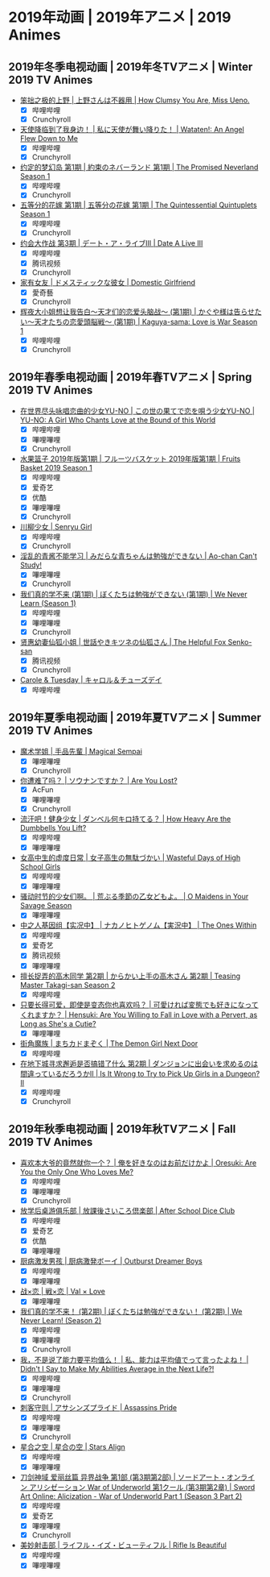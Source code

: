 # 2019年动画 | 2019年アニメ | 2019 Animes

## 2019年冬季电视动画 | 2019年冬TVアニメ | Winter 2019 TV Animes

- [笨拙之极的上野 | 上野さんは不器用 | How Clumsy You Are, Miss Ueno.](../episodes/201901/247417.csv)
  - [x] 哔哩哔哩
  - [x] Crunchyroll
- [天使降临到了我身边！ | 私に天使が舞い降りた！ | Wataten!: An Angel Flew Down to Me](../episodes/201901/249637.csv)
  - [x] 哔哩哔哩
  - [x] Crunchyroll
- [约定的梦幻岛 第1期 | 約束のネバーランド 第1期 | The Promised Neverland Season 1](../episodes/201901/243916.csv)
  - [x] 哔哩哔哩
  - [x] Crunchyroll
- [五等分的花嫁 第1期 | 五等分の花嫁 第1期 | The Quintessential Quintuplets Season 1](../episodes/201901/256114.csv)
  - [x] 哔哩哔哩
  - [x] Crunchyroll
- [约会大作战 第3期 | デート・ア・ライブIII | Date A Live III](../episodes/201901/228254.csv)
  - [x] 哔哩哔哩
  - [x] 腾讯视频
  - [x] Crunchyroll
- [家有女友 | ドメスティックな彼女 | Domestic Girlfriend](../episodes/201901/253628.csv)
  - [x] 愛奇藝
  - [x] Crunchyroll
- [辉夜大小姐想让我告白～天才们的恋爱头脑战～ (第1期) | かぐや様は告らせたい～天才たちの恋愛頭脳戦～ (第1期) | Kaguya-sama: Love is War Season 1](../episodes/201901/248175.csv)
  - [x] 哔哩哔哩
  - [x] Crunchyroll

## 2019年春季电视动画 | 2019年春TVアニメ | Spring 2019 TV Animes

- [在世界尽头咏唱恋曲的少女YU-NO | この世の果てで恋を唄う少女YU-NO | YU-NO: A Girl Who Chants Love at the Bound of this World](../episodes/201904/204135.csv)
  - [x] 哔哩哔哩
  - [x] 嗶哩嗶哩
  - [x] Crunchyroll
- [水果篮子 2019年版第1期 | フルーツバスケット 2019年版第1期 | Fruits Basket 2019 Season 1](../episodes/201904/266455.csv)
  - [x] 哔哩哔哩
  - [x] 爱奇艺
  - [x] 优酷
  - [x] 嗶哩嗶哩
  - [x] Crunchyroll
- [川柳少女 | Senryu Girl](../episodes/201904/268510.csv)
  - [x] 哔哩哔哩
  - [x] Crunchyroll
- [淫乱的青酱不能学习 | みだらな青ちゃんは勉強ができない | Ao-chan Can't Study!](../episodes/201904/268412.csv)
  - [x] 嗶哩嗶哩
  - [x] Crunchyroll
- [我们真的学不来 (第1期) | ぼくたちは勉強ができない (第1期) | We Never Learn (Season 1)](../episodes/201904/257369.csv)
  - [x] 哔哩哔哩
  - [x] 嗶哩嗶哩
  - [x] Crunchyroll
- [贤惠幼妻仙狐小姐 | 世話やきキツネの仙狐さん | The Helpful Fox Senko-san](../episodes/201904/268165.csv)
  - [x] 腾讯视频
  - [x] Crunchyroll
- [Carole & Tuesday | キャロル＆チューズデイ](../episodes/201904/239912.csv)
  - [x] 哔哩哔哩

## 2019年夏季电视动画 | 2019年夏TVアニメ | Summer 2019 TV Animes

- [魔术学姐 | 手品先輩 | Magical Sempai](../episodes/201907/265614.csv)
  - [x] 嗶哩嗶哩
  - [x] Crunchyroll
- [你遭难了吗？ | ソウナンですか？ | Are You Lost?](../episodes/201907/276187.csv)
  - [x] AcFun
  - [x] 嗶哩嗶哩
  - [x] Crunchyroll
- [流汗吧！健身少女 | ダンベル何キロ持てる？ | How Heavy Are the Dumbbells You Lift?](../episodes/201907/271724.csv)
  - [x] 哔哩哔哩
  - [x] 嗶哩嗶哩
- [女高中生的虚度日常 | 女子高生の無駄づかい | Wasteful Days of High School Girls](../episodes/201907/265708.csv)
  - [x] 哔哩哔哩
  - [x] 嗶哩嗶哩
- [骚动时节的少女们啊。 | 荒ぶる季節の乙女どもよ。 | O Maidens in Your Savage Season](../episodes/201907/268070.csv)
  - [x] 嗶哩嗶哩
- [中之人基因组【实况中】 | ナカノヒトゲノム【実況中】 | The Ones Within](../episodes/201907/247548.csv)
  - [x] 哔哩哔哩
  - [x] 爱奇艺
  - [x] 腾讯视频
  - [x] 嗶哩嗶哩
- [擅长捉弄的高木同学 第2期 | からかい上手の高木さん 第2期 | Teasing Master Takagi-san Season 2](../episodes/201907/271151.csv)
  - [x] 哔哩哔哩
- [只要长得可爱，即使是变态你也喜欢吗？ | 可愛ければ変態でも好きになってくれますか？ | Hensuki: Are You Willing to Fall in Love with a Pervert, as Long as She's a Cutie?](../episodes/201907/275371.csv)
  - [x] 嗶哩嗶哩
- [街角魔族 | まちカドまぞく | The Demon Girl Next Door](../episodes/201907/272510.csv)
  - [x] 哔哩哔哩
- [在地下城寻求邂逅是否搞错了什么 第2期 | ダンジョンに出会いを求めるのは間違っているだろうかII | Is It Wrong to Try to Pick Up Girls in a Dungeon? II](../episodes/201907/238004.csv)
  - [x] 哔哩哔哩
  - [x] Crunchyroll

## 2019年秋季电视动画 | 2019年秋TVアニメ | Fall 2019 TV Animes

- [喜欢本大爷的竟然就你一个？ | 俺を好きなのはお前だけかよ | Oresuki: Are You the Only One Who Loves Me?](../episodes/201910/262943.csv)
  - [x] 哔哩哔哩
  - [x] 嗶哩嗶哩
  - [x] Crunchyroll
- [放学后桌游俱乐部 | 放課後さいころ倶楽部 | After School Dice Club](../episodes/201910/259790.csv)
  - [x] 哔哩哔哩
  - [x] 爱奇艺
  - [x] 优酷
  - [x] 嗶哩嗶哩
- [厨病激发男孩 | 厨病激発ボーイ | Outburst Dreamer Boys](../episodes/201910/278220.csv)
  - [x] 哔哩哔哩
  - [x] 嗶哩嗶哩
- [战×恋 | 戦×恋 | Val × Love](../episodes/201910/282564.csv)
  - [x] 嗶哩嗶哩
- [我们真的学不来！ (第2期) | ぼくたちは勉強ができない！ (第2期) | We Never Learn! (Season 2)](../episodes/201910/285130.csv)
  - [x] 哔哩哔哩
  - [x] 嗶哩嗶哩
  - [x] Crunchyroll
- [我，不是说了能力要平均值么！ | 私、能力は平均値でって言ったよね！ | Didn't I Say to Make My Abilities Average in the Next Life?!](../episodes/201910/238962.csv)
  - [x] 哔哩哔哩
  - [x] 嗶哩嗶哩
  - [x] Crunchyroll
- [刺客守则 | アサシンズプライド | Assassins Pride](../episodes/201910/264356.csv)
  - [x] 哔哩哔哩
  - [x] 嗶哩嗶哩
  - [x] Crunchyroll
- [星合之空 | 星合の空 | Stars Align](../episodes/201910/248665.csv)
  - [x] 哔哩哔哩
  - [x] 嗶哩嗶哩
- [刀剑神域 爱丽丝篇 异界战争 第1部 (第3期第2部) | ソードアート・オンライン アリシゼーション War of Underworld 第1クール (第3期第2章) | Sword Art Online: Alicization - War of Underworld Part 1 (Season 3 Part 2)](../episodes/201910/279457.csv)
  - [x] 哔哩哔哩
  - [x] 爱奇艺
  - [x] 嗶哩嗶哩
  - [x] Crunchyroll
- [美妙射击部 | ライフル・イズ・ビューティフル | Rifle Is Beautiful](../episodes/201910/263771.csv)
  - [x] 哔哩哔哩
  - [x] 嗶哩嗶哩
